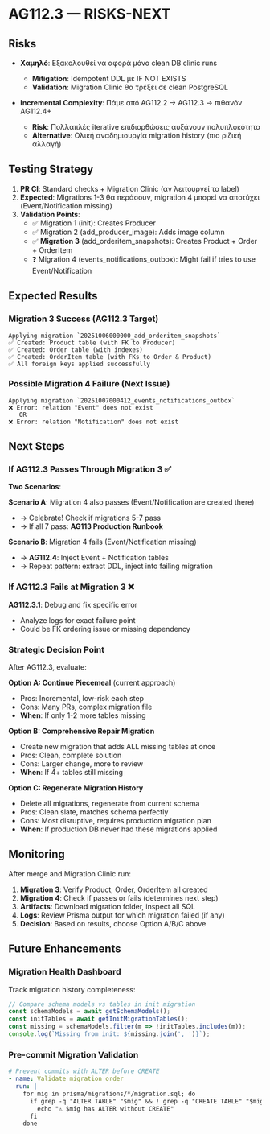 # AG112.3 — RISKS-NEXT

## Risks
- **Χαμηλό**: Εξακολουθεί να αφορά μόνο clean DB clinic runs
  - **Mitigation**: Idempotent DDL με IF NOT EXISTS
  - **Validation**: Migration Clinic θα τρέξει σε clean PostgreSQL

- **Incremental Complexity**: Πάμε από AG112.2 → AG112.3 → πιθανόν AG112.4+
  - **Risk**: Πολλαπλές iterative επιδιορθώσεις αυξάνουν πολυπλοκότητα
  - **Alternative**: Ολική αναδημιουργία migration history (πιο ριζική αλλαγή)

## Testing Strategy
1. **PR CI**: Standard checks + Migration Clinic (αν λειτουργεί το label)
2. **Expected**: Migrations 1-3 θα περάσουν, migration 4 μπορεί να αποτύχει (Event/Notification missing)
3. **Validation Points**:
   - ✅ Migration 1 (init): Creates Producer
   - ✅ Migration 2 (add_producer_image): Adds image column
   - ✅ **Migration 3** (add_orderitem_snapshots): Creates Product + Order + OrderItem
   - ❓ Migration 4 (events_notifications_outbox): Might fail if tries to use Event/Notification

## Expected Results

### Migration 3 Success (AG112.3 Target)
```
Applying migration `20251006000000_add_orderitem_snapshots`
✅ Created: Product table (with FK to Producer)
✅ Created: Order table (with indexes)
✅ Created: OrderItem table (with FKs to Order & Product)
✅ All foreign keys applied successfully
```

### Possible Migration 4 Failure (Next Issue)
```
Applying migration `20251007000412_events_notifications_outbox`
❌ Error: relation "Event" does not exist
   OR
❌ Error: relation "Notification" does not exist
```

## Next Steps

### If AG112.3 Passes Through Migration 3 ✅
**Two Scenarios**:

**Scenario A**: Migration 4 also passes (Event/Notification are created there)
- → Celebrate! Check if migrations 5-7 pass
- → If all 7 pass: **AG113 Production Runbook**

**Scenario B**: Migration 4 fails (Event/Notification missing)
- → **AG112.4**: Inject Event + Notification tables
- → Repeat pattern: extract DDL, inject into failing migration

### If AG112.3 Fails at Migration 3 ❌
**AG112.3.1**: Debug and fix specific error
- Analyze logs for exact failure point
- Could be FK ordering issue or missing dependency

### Strategic Decision Point

After AG112.3, evaluate:

**Option A: Continue Piecemeal** (current approach)
- Pros: Incremental, low-risk each step
- Cons: Many PRs, complex migration file
- **When**: If only 1-2 more tables missing

**Option B: Comprehensive Repair Migration**
- Create new migration that adds ALL missing tables at once
- Pros: Clean, complete solution
- Cons: Larger change, more to review
- **When**: If 4+ tables still missing

**Option C: Regenerate Migration History**
- Delete all migrations, regenerate from current schema
- Pros: Clean slate, matches schema perfectly
- Cons: Most disruptive, requires production migration plan
- **When**: If production DB never had these migrations applied

## Monitoring

After merge and Migration Clinic run:
1. **Migration 3**: Verify Product, Order, OrderItem all created
2. **Migration 4**: Check if passes or fails (determines next step)
3. **Artifacts**: Download migration folder, inspect all SQL
4. **Logs**: Review Prisma output for which migration failed (if any)
5. **Decision**: Based on results, choose Option A/B/C above

## Future Enhancements

### Migration Health Dashboard
Track migration history completeness:
```typescript
// Compare schema models vs tables in init migration
const schemaModels = await getSchemaModels();
const initTables = await getInitMigrationTables();
const missing = schemaModels.filter(m => !initTables.includes(m));
console.log(`Missing from init: ${missing.join(', ')}`);
```

### Pre-commit Migration Validation
```yaml
# Prevent commits with ALTER before CREATE
- name: Validate migration order
  run: |
    for mig in prisma/migrations/*/migration.sql; do
      if grep -q "ALTER TABLE" "$mig" && ! grep -q "CREATE TABLE" "$mig"; then
        echo "⚠️ $mig has ALTER without CREATE"
      fi
    done
```
